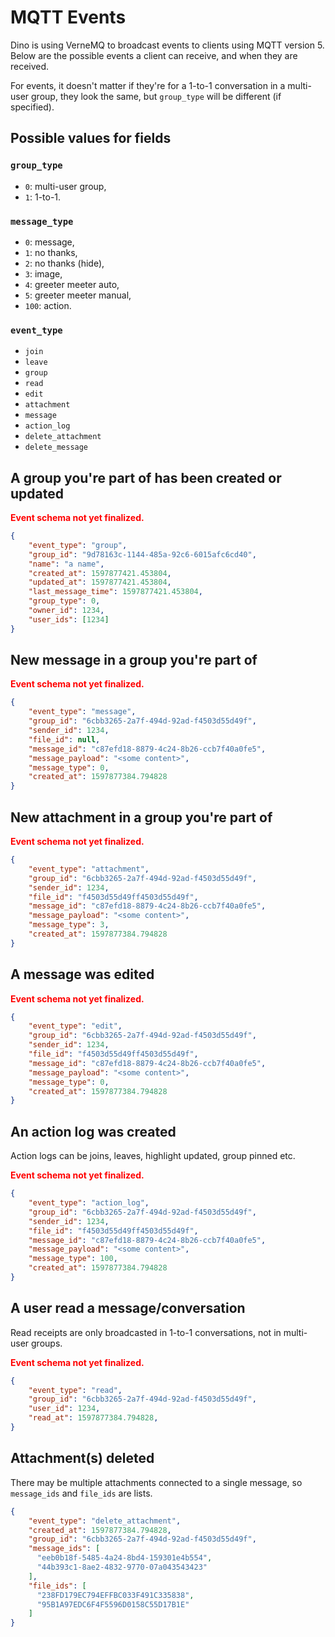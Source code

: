 # MQTT Events

Dino is using VerneMQ to broadcast events to clients using MQTT version 5. Below are the possible 
events a client can receive, and when they are received.

For events, it doesn't matter if they're for a 1-to-1 conversation in a multi-user group, they 
look the same, but `group_type` will be different (if specified). 

## Possible values for fields

### `group_type`

* `0`: multi-user group,
* `1`: 1-to-1.

### `message_type`

* `0`: message,
* `1`: no thanks,
* `2`: no thanks (hide),
* `3`: image,
* `4`: greeter meeter auto,
* `5`: greeter meeter manual,
* `100`: action.

### `event_type` 

* `join`
* `leave`
* `group`
* `read`
* `edit`
* `attachment`
* `message`
* `action_log`
* `delete_attachment`
* `delete_message`

## A group you're part of has been created or updated

<span style="color:red"><b>Event schema not yet finalized.</b></span>

```json
{
    "event_type": "group",
    "group_id": "9d78163c-1144-485a-92c6-6015afc6cd40",
    "name": "a name",
    "created_at": 1597877421.453804,
    "updated_at": 1597877421.453804,
    "last_message_time": 1597877421.453804,
    "group_type": 0,
    "owner_id": 1234,
    "user_ids": [1234]
}
```

## New message in a group you're part of

<span style="color:red"><b>Event schema not yet finalized.</b></span>

```json
{
    "event_type": "message",
    "group_id": "6cbb3265-2a7f-494d-92ad-f4503d55d49f",
    "sender_id": 1234,
    "file_id": null,
    "message_id": "c87efd18-8879-4c24-8b26-ccb7f40a0fe5",
    "message_payload": "<some content>",
    "message_type": 0,
    "created_at": 1597877384.794828
}
```

## New attachment in a group you're part of

<span style="color:red"><b>Event schema not yet finalized.</b></span>

```json
{
    "event_type": "attachment",
    "group_id": "6cbb3265-2a7f-494d-92ad-f4503d55d49f",
    "sender_id": 1234,
    "file_id": "f4503d55d49ff4503d55d49f",
    "message_id": "c87efd18-8879-4c24-8b26-ccb7f40a0fe5",
    "message_payload": "<some content>",
    "message_type": 3,
    "created_at": 1597877384.794828
}
```

## A message was edited

<span style="color:red"><b>Event schema not yet finalized.</b></span>

```json
{
    "event_type": "edit",
    "group_id": "6cbb3265-2a7f-494d-92ad-f4503d55d49f",
    "sender_id": 1234,
    "file_id": "f4503d55d49ff4503d55d49f",
    "message_id": "c87efd18-8879-4c24-8b26-ccb7f40a0fe5",
    "message_payload": "<some content>",
    "message_type": 0,
    "created_at": 1597877384.794828
}
```

## An action log was created

Action logs can be joins, leaves, highlight updated, group pinned etc.

<span style="color:red"><b>Event schema not yet finalized.</b></span>

```json
{
    "event_type": "action_log",
    "group_id": "6cbb3265-2a7f-494d-92ad-f4503d55d49f",
    "sender_id": 1234,
    "file_id": "f4503d55d49ff4503d55d49f",
    "message_id": "c87efd18-8879-4c24-8b26-ccb7f40a0fe5",
    "message_payload": "<some content>",
    "message_type": 100,
    "created_at": 1597877384.794828
}
```

## A user read a message/conversation

Read receipts are only broadcasted in 1-to-1 conversations, not in multi-user groups.

<span style="color:red"><b>Event schema not yet finalized.</b></span>

```json
{
    "event_type": "read",
    "group_id": "6cbb3265-2a7f-494d-92ad-f4503d55d49f",
    "user_id": 1234,
    "read_at": 1597877384.794828,
}
```

## Attachment(s) deleted

There may be multiple attachments connected to a single message, so `message_ids` and `file_ids` are lists.

```json
{
    "event_type": "delete_attachment",
    "created_at": 1597877384.794828,
    "group_id": "6cbb3265-2a7f-494d-92ad-f4503d55d49f",
    "message_ids": [
      "eeb0b18f-5485-4a24-8bd4-159301e4b554",
      "44b393c1-8ae2-4832-9770-07a043543423"
    ],
    "file_ids": [
      "238FD179EC794EFFBC033F491C335838",
      "95B1A97EDC6F4F5596D0158C55D17B1E"
    ]
}
```
